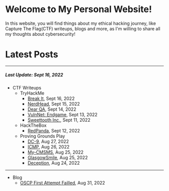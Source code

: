 # Welcome to My Personal Website!

In this website, you will find things about my ethical hacking journey, like Capture The Flag(CTF) writeups, blogs and more, as I'm willing to share all my thoughts about cybersecurity!

# Latest Posts

* * *
##### Last Update: Sept 16, 2022

- CTF Writeups
	- TryHackMe
		- [Break It](https://siunam321.github.io/ctf/tryhackme/Break-It/), Sept 16, 2022
		- [NerdHead](https://siunam321.github.io/ctf/tryhackme/NerdHead/), Sept 15, 2022
		- [Dear QA](https://siunam321.github.io/ctf/tryhackme/Dear-QA/), Sept 14, 2022
		- [VulnNet: Endgame](https://siunam321.github.io/ctf/tryhackme/VulnNet-Endgame/), Sept 13, 2022
		- [Sweettooth Inc.](https://siunam321.github.io/ctf/tryhackme/Sweettooth-Inc/), Sept 11, 2022
	- HackTheBox
		- [RedPanda](https://siunam321.github.io/ctf/hackthebox/RedPanda/), Sept 12, 2022
	- Proving Grounds Play
		- [DC-9](https://siunam321.github.io/ctf/pgplay/DC-9/), Aug 27, 2022
		- [ICMP](https://siunam321.github.io/ctf/pgplay/ICMP/), Aug 26, 2022
		- [My-CMSMS](https://siunam321.github.io/ctf/pgplay/My-CMSMS/), Aug 25, 2022
		- [GlasgowSmile](https://siunam321.github.io/ctf/pgplay/GlasgowSmile/), Aug 25, 2022
		- [Deception](https://siunam321.github.io/ctf/pgplay/Deception/), Aug 24, 2022

* * *
- Blog
	- [OSCP First Attempt Failled](https://siunam321.github.io/blog/2022-08-31-OSCP-First-Attempt-Failled), Aug 31, 2022

